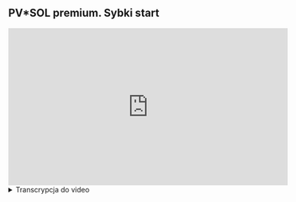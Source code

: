 ## PV*SOL premium. Sybki start

<iframe width="560" height="315" src="https://www.youtube.com/embed/qg7CDJuqcdc" title="PV*SOL premium tutorial" frameBorder="0" allow="accelerometer; autoplay; clipboard-write; encrypted-media; gyroscope; picture-in-picture" allowFullScreen></iframe>

<details>

<summary>Transcrypcja do video</summary>

00:00:01 - 00:00:43

Ten samouczek jest przeznaczony dla początkujących. Pokaże Ci podstawowe kroki projektowania systemu PV równoległego do dachu w PV*SOL premium. Przeprowadzi Cię od samego początku do końcowej symulacji. Po uruchomieniu PV*SOL zobaczysz stronę powitalną. Tutaj możesz rozpocząć nowy projekt lub otworzyć istniejący, bezpośrednio otworzyć jeden z ostatnich projektów albo zapoznać się z przykładami, aby zobaczyć możliwości PV*SOL. W tym samouczku rozpoczniemy nowy projekt. Klikając lewym przyciskiem myszy przycisk, przejdziemy do kolejnego kroku.

00:00:43 - 00:01:30

Zostaniemy przeniesieni do strony „Dane projektu". Zawsze możesz przełączać się między poszczególnymi krokami projektu, klikając lewym przyciskiem strzałki lub bezpośrednio przycisk szybkiego dostępu. Na tej stronie możesz dodać informacje o projekcie, które zostaną pokazane w końcowej prezentacji. Możliwe jest również dodanie logo firmy. Po zakończeniu możemy przejść do następnej strony. Najpierw wybieramy, jaki rodzaj systemu chcemy symulować. W tym samouczku użyjemy systemu PV podłączonego do sieci z odbiornikami elektrycznymi i magazynem energii. Dla dokładnych danych o nasłonecznieniu i temperaturze

00:01:30 - 00:02:30

możesz wybrać spośród ponad 8000 lokalizacji na całym świecie. Istnieje także możliwość tworzenia nowych lokalizacji w module danych klimatycznych MeteoSyn, klikając symbol globu. Użytkownicy PV*SOL premium mogą wybrać między dwoma opcjami projektowania: 2D i 3D. Klikając pole wyboru, możesz przełączać się między nimi. W tym samouczku zaplanujemy system 3D. W tym celu pozostawiamy domyślną opcję i przechodzimy do następnej strony. Na stronie „Zużycie" możesz zaimportować własny profil obciążenia lub wybrać istniejący. Kliknij „Dodaj zużycie", aby zobaczyć dostępne opcje.

00:02:36 - 00:03:18

Przechodzimy teraz do strony projektowania 3D. Otwieramy wizualizację 3D za pomocą przycisku „Edytuj". W nowym projekcie możemy wybrać spośród kilku opcji początkowych. Zaimportuj własny model 3D lub wybierz spośród gotowych struktur, które można później modyfikować. Możliwe jest również użycie map, zdjęć satelitarnych lub planów budynków, z których łatwo można wyciągnąć bryły. W tym samouczku wybieramy „Fragment mapy" z menu rozwijanego, a następnie klikamy „Nowy fragment mapy". W oknie dialogowym możemy wybrać

00:03:18 - 00:04:02

między różnymi dostawcami map, takimi jak Google, Bing lub lokalne serwisy. Wprowadzamy szczegóły adresu, powiększamy widok na budynek i klikamy „Wybierz". Skala i orientacja fragmentu mapy są przyjmowane automatycznie. Teraz kliknij przycisk „Start", aby rozpocząć projektowanie 3D. Wizualizacja 3D rozpoczyna się w widoku obiektów. Widzimy tu otwartą przestrzeń z wybranym fragmentem mapy w widoku z lotu ptaka. Opisy na krawędziach i kompas w prawym rogu pomagają w orientacji. Możemy teraz użyć narzędzia wielokąta 3D, aby

00:04:07 - 00:04:49

narysować obrys naszego budynku. W tym celu klikamy narożniki budynku zgodnie z ruchem wskazówek zegara i definiujemy powierzchnię bazową. Następnie naciskamy klawisz Enter, aby zakończyć rysowanie podstawy i narysować kalenicę. Potem naciskamy klawisz Escape, aby opuścić tryb rysowania. Następnie klikamy prawym przyciskiem myszy zaznaczony obszar. Tutaj mamy opcję ustawienia powierzchni jako pionowej. Kolejnym kliknięciem możemy wyciągnąć budynek jako obiekt 3D. Dach czterospadowy jest automatycznie rozpoznawany dzięki kalenicy. Niektóre parametry budynku, takie jak

00:04:49 - 00:05:39

wysokość okapu i kąt nachylenia dachu, można wprowadzić tutaj i zatwierdzić przyciskiem OK. Korzystając z menu rozwijanych u góry, możesz przeciągać i upuszczać dodatkowe obiekty, takie jak domy, drzewa i ściany. W tym projekcie dodamy dwa drzewa. Jeśli chcesz zmienić właściwości obiektów, po prostu kliknij je dwukrotnie i zmień wartości w oknie dialogowym. Teraz kopiujemy drzewo, klikając je prawym przyciskiem i wybierając kopiowanie. Następnie wybieramy wschodnią stronę dachu, klikamy prawym przyciskiem i wybieramy „Aktywuj". Najpierw definiujemy odległości od krawędzi dla

00:05:39 - 00:06:25

naszej powierzchni dachowej i wybieramy „Wartości standardowe dla systemu bez montażu". Obiekty zacieniające, takie jak kominy czy anteny satelitarne, są dostępne w menu jako gotowe modele do przeciągania i upuszczania. Możemy edytować te obiekty i wprowadzać odległości blokujące. Po zakończeniu modelowania otoczenia czas na dodanie modułów PV. Istnieją dwa różne sposoby instalacji modułów: „pokrycie modułami" i „montaż modułów". Oba można zastosować na dowolnym aktywnym obiekcie. Ponieważ chcemy zamontować moduły PV na dachu czterospadowym, użyjemy pokrycia równoległego do dachu.

00:06:33 - 00:07:33

Najpierw musimy wybrać moduł. Kliknij przycisk z zielonym znakiem plus i dodaj wybrany moduł z bazy danych. Nasz system jest teraz wyświetlany w lewym górnym rogu. Istnieją trzy sposoby umieszczania modułów na dachu. Możesz przeciągnąć i upuścić pojedynczy moduł. Możesz wypełnić obszar, przeciągając prostokąt myszką. Możesz też pokryć całą powierzchnię obiektu modułami. Teraz obliczamy częstotliwość zacienienia dla naszego dachu. Jeśli jakiś moduł jest zacieniony, możemy go usunąć.

00:07:33 - 00:08:21

Przechodzimy teraz do zachodniej części dachu, klikając strzałkę nad kalenicą. Ponownie wprowadzamy odległości od krawędzi w widoku obiektu, a następnie pokrywamy dach modułami. Kolejnym krokiem jest podłączenie naszych modułów PV do falownika. Odbywa się to w „Konfiguracji modułów". Możliwe jest podłączenie modułów z różnych obszarów i powierzchni. W tym przypadku mamy dwie powierzchnie dachowe, więc wybieramy opcję „Skonfiguruj wszystkie nieskonfigurowane moduły". W lewym górnym rogu zaznaczamy oba obszary dachu

00:08:21 - 00:09:09

i klikamy „Skonfiguruj obszary modułów razem". Widzimy, że mają one łączną moc około 13 kilowatów szczytowych. W „Wybór falownika" możemy wybrać falowniki, które chcemy wykorzystać do automatycznej konfiguracji, z bazy danych. Możemy na przykład filtrować według producenta falownika oraz według mocy. Zielone strzałki pokazują zakres dostępnych falowników. Klikając przycisk „Zaproponuj konfigurację", PV*SOL automatycznie obliczy najlepsze ustawienia spośród wybranych falowników.

00:09:09 - 00:10:03

W menu „Wybierz konfigurację" możesz także zobaczyć inne możliwe ustawienia. Oczywiście możesz również stworzyć własną konfigurację w głównym oknie. Kliknięcie przycisku OK zastosuje konfigurację do Twojego systemu. Wróciwszy do panelu projektowania 3D, możemy zobaczyć nasz falownik z dwoma MPPT. Poniżej możemy wybrać kierunek, punkt początkowy i przebieg układu stringów. Następnie możemy przeglądać i modyfikować układ stringów w widoku planu kabli. W ostatnim kroku zatwierdzamy dane. W następnym oknie kliknij „OK", aby

00:10:06 - 00:11:08

rozpocząć symulację zacienienia. Następnie przechodzimy do strony „System magazynowania energii". Najpierw wybieramy markę falownika. Następnie dodajemy kompatybilny system magazynowania. Strona „Przewody" pozwala określić całkowite straty w kablach lub wprowadzić bardziej szczegółowe informacje, np. długości przewodów lub symbole obwodów. Strona „Plany i części" pozwala wyświetlić, wydrukować i wyeksportować rysunek techniczny systemu. Możesz dodać legendę i pole rysunku oraz wyeksportować je do pliku PDF, PNG lub SVG. Na stronie „Analiza finansowa" możesz

00:11:08 - 00:12:03

zdefiniować aspekty finansowe projektu. Szczegółowe parametry można skonfigurować przyciskiem „Edytuj". Taryfy feed-in dla wielu krajów są zawarte w bazie danych. Oczywiście zawsze możesz dodać własne taryfy. Proces projektowania jest teraz zakończony i projekt można zasymulować. Aby to zrobić, kliknij przycisk szybkiego dostępu „Wyniki". Strona Wyniki zawiera różne tabele i wykresy do analizy i wizualizacji wyników symulacji. Wszystkie wyniki są podsumowane w konfigurowalnej prezentacji, którą można

00:12:04 - 00:12:34

wyeksportować do MS Word lub bezpośrednio do PDF. Dane surowe można także wyeksportować do MS Excel w celu dalszej edycji. To kończy nasze wprowadzenie. Dziękujemy za obejrzenie! Odwiedź naszą stronę internetową, aby pobrać bezpłatną 30-dniową wersję próbną i odkryć możliwości, jakie oferuje PV*SOL premium.

</details>
